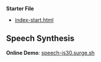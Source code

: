 **Starter File**
* [index-start.html](https://github.com/wesbos/JavaScript30/blob/master/23%20-%20Speech%20Synthesis/index-START.html)

## Speech Synthesis
        
**Online Demo**: [speech-js30.surge.sh](https://speech-js30.surge.sh)
